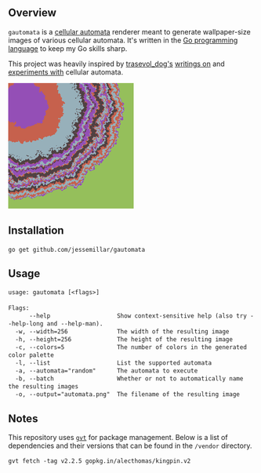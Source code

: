 ## Overview
`gautomata` is a [cellular automata](https://en.wikipedia.org/wiki/Cellular_automaton) renderer meant to generate wallpaper-size images of various cellular automata. It's written in the [Go programming language](https://golang.org/) to keep my Go skills sharp.

This project was heavily inspired by [trasevol_dog's](https://twitter.com/TRASEVOL_DOG) [writings on](https://trasevol.dog/2017/03/14/doodle-insights-8-cellular-automata-aka-black-magic/) and [experiments with](https://www.lexaloffle.com/bbs/?tid=28308) cellular automata.

![Sample](https://github.com/jessemillar/gautomata/raw/master/automata.png)

## Installation
```
go get github.com/jessemillar/gautomata
```

## Usage
```
usage: gautomata [<flags>]

Flags:
      --help                   Show context-sensitive help (also try --help-long and --help-man).
  -w, --width=256              The width of the resulting image
  -h, --height=256             The height of the resulting image
  -c, --colors=5               The number of colors in the generated color palette
  -l, --list                   List the supported automata
  -a, --automata="random"      The automata to execute
  -b, --batch                  Whether or not to automatically name the resulting images
  -o, --output="automata.png"  The filename of the resulting image
```

## Notes
This repository uses [`gvt`](https://github.com/FiloSottile/gvt) for package management. Below is a list of dependencies and their versions that can be found in the `/vendor` directory.
```
gvt fetch -tag v2.2.5 gopkg.in/alecthomas/kingpin.v2
```
